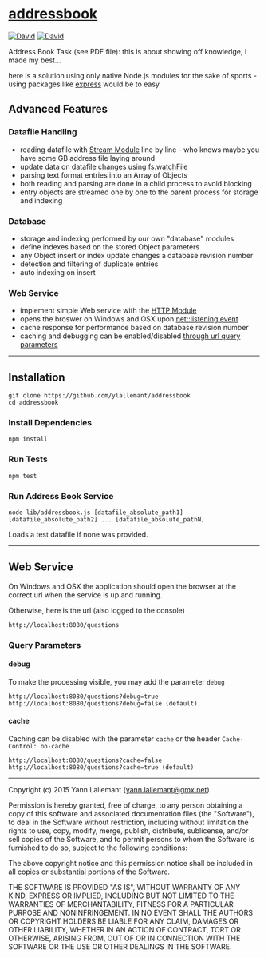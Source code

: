 # [addressbook](https://github.com/ylallemant/addressbook)

[![David](https://img.shields.io/david/ylallemant/addressbook.svg?style=flat)](https://david-dm.org/ylallemant/addressbook)
[![David](https://img.shields.io/david/dev/ylallemant/addressbook.svg?style=flat)](https://david-dm.org/ylallemant/addressbook#info=devDependencies)

Address Book Task (see PDF file): this is about showing off knowledge, I made my best...

here is a solution using only native Node.js modules for the sake of sports - using packages like [express](https://www.npmjs.com/package/express) would be to easy

## Advanced Features

### Datafile Handling

 - reading datafile with [Stream Module](https://nodejs.org/api/stream.html) line by line - who knows maybe you have some GB address file laying around
 - update data on datafile changes using [fs.watchFile](https://nodejs.org/api/fs.html#fs_fs_watchfile_filename_options_listener)
 - parsing text format entries into an Array of Objects
 - both reading and parsing are done in a child process to avoid blocking
 - entry objects are streamed one by one to the parent process for storage and indexing
 
### Database
 
 - storage and indexing performed by our own "database" modules
 - define indexes based on the stored Object parameters
 - any Object insert or index update changes a database revision number
 - detection and filtering of duplicate entries
 - auto indexing on insert
 
### Web Service
 
 - implement simple Web service with the [HTTP Module](https://nodejs.org/api/http.html)
 - opens the broswer on Windows and OSX upon [net::listening event](https://nodejs.org/api/net.html#net_event_listening)
 - cache response for performance based on database revision number
 - caching and debugging can be enabled/disabled [through url query parameters](#query_params)
 
-----

## Installation

    git clone https://github.com/ylallemant/addressbook
    cd addressbook

### Install Dependencies

    npm install
    
### Run Tests

    npm test

### Run Address Book Service

    node lib/addressbook.js [datafile_absolute_path1] [datafile_absolute_path2] ... [datafile_absolute_pathN]

Loads a test datafile if none was provided.

-----

## Web Service

On Windows and OSX the application should open the browser at the correct url when the service is up and running.

Otherwise, here is the url (also logged to the console)

    http://localhost:8080/questions

### <a name="query_params"></a>Query Parameters

#### debug

To make the processing visible, you may add the parameter `debug`

    http://localhost:8080/questions?debug=true
    http://localhost:8080/questions?debug=false (default)

#### cache

Caching can be disabled with the parameter `cache` or the header `Cache-Control: no-cache`

    http://localhost:8080/questions?cache=false
    http://localhost:8080/questions?cache=true (default)
    

------------

Copyright (c) 2015 Yann Lallemant (yann.lallemant@gmx.net)

Permission is hereby granted, free of charge, to any person obtaining a copy of this software and associated documentation files (the "Software"), to deal in the Software without restriction, including without limitation the rights to use, copy, modify, merge, publish, distribute, sublicense, and/or sell copies of the Software, and to permit persons to whom the Software is furnished to do so, subject to the following conditions:

The above copyright notice and this permission notice shall be included in all copies or substantial portions of the Software.

THE SOFTWARE IS PROVIDED "AS IS", WITHOUT WARRANTY OF ANY KIND, EXPRESS OR IMPLIED, INCLUDING BUT NOT LIMITED TO THE WARRANTIES OF MERCHANTABILITY, FITNESS FOR A PARTICULAR PURPOSE AND NONINFRINGEMENT. IN NO EVENT SHALL THE AUTHORS OR COPYRIGHT HOLDERS BE LIABLE FOR ANY CLAIM, DAMAGES OR OTHER LIABILITY, WHETHER IN AN ACTION OF CONTRACT, TORT OR OTHERWISE, ARISING FROM, OUT OF OR IN CONNECTION WITH THE SOFTWARE OR THE USE OR OTHER DEALINGS IN THE SOFTWARE.
